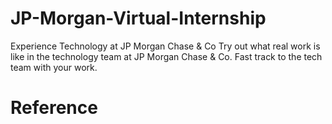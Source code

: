 # JP-Morgan-Virtual-Internship

Experience Technology at JP Morgan Chase & Co
Try out what real work is like in the technology team at JP Morgan Chase & Co. Fast track to the tech team with your work.

# Reference 
